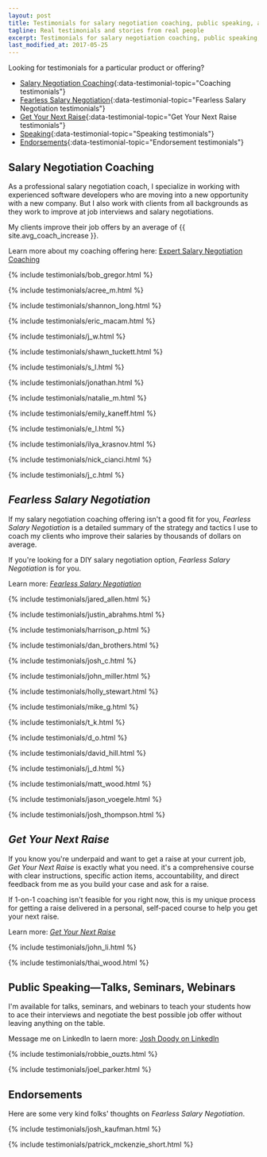 ```yaml
---
layout: post
title: Testimonials for salary negotiation coaching, public speaking, and Fearless Salary Negotiation
tagline: Real testimonials and stories from real people
excerpt: Testimonials for salary negotiation coaching, public speaking, and Fearless Salary Negotiation
last_modified_at: 2017-05-25
---
```

Looking for testimonials for a particular product or offering?

 * [Salary Negotiation Coaching](#coaching){:data-testimonial-topic="Coaching testimonials"}
 * [Fearless Salary Negotiation](#fsn){:data-testimonial-topic="Fearless Salary Negotiation testimonials"}
 * [Get Your Next Raise](#gynr){:data-testimonial-topic="Get Your Next Raise testimonials"}
 * [Speaking](#speaking){:data-testimonial-topic="Speaking testimonials"}
 * [Endorsements](#endorsements){:data-testimonial-topic="Endorsement testimonials"}
 
## <a name="coaching" class="below-nav">Salary Negotiation Coaching

As a professional salary negotiation coach, I specialize in working with experienced software developers who are moving into a new opportunity with a new company. But I also work with clients from all backgrounds as they work to improve at job interviews and salary negotiations.

My clients improve their job offers by an average of {{ site.avg_coach_increase }}.

Learn more about my coaching offering here: [Expert Salary Negotiation Coaching](/coach/)

{% include testimonials/bob_gregor.html %}

{% include testimonials/acree_m.html %}

{% include testimonials/shannon_long.html %}

{% include testimonials/eric_macam.html %}

{% include testimonials/j_w.html %}

{% include testimonials/shawn_tuckett.html %}

{% include testimonials/s_l.html %}

{% include testimonials/jonathan.html %}

{% include testimonials/natalie_m.html %}

{% include testimonials/emily_kaneff.html %}

{% include testimonials/e_l.html %}

{% include testimonials/ilya_krasnov.html %}

{% include testimonials/nick_cianci.html %}

{% include testimonials/j_c.html %}

## <a name="fsn" class="below-nav">*Fearless Salary Negotiation*

If my salary negotiation coaching offering isn't a good fit for you, *Fearless Salary Negotiation* is a detailed summary of the strategy and tactics I use to coach my clients who improve their salaries by thousands of dollars on average.

If you're looking for a DIY salary negotiation option, *Fearless Salary Negotiation* is for you.

Learn more: [*Fearless Salary Negotiation*](/)

{% include testimonials/jared_allen.html %}

{% include testimonials/justin_abrahms.html %}

{% include testimonials/harrison_p.html %}

{% include testimonials/dan_brothers.html %}

{% include testimonials/josh_c.html %}

{% include testimonials/john_miller.html %}

{% include testimonials/holly_stewart.html %}

{% include testimonials/mike_g.html %}

{% include testimonials/t_k.html %}

{% include testimonials/d_o.html %}

{% include testimonials/david_hill.html %}

{% include testimonials/j_d.html %}

{% include testimonials/matt_wood.html %}

{% include testimonials/jason_voegele.html %}

{% include testimonials/josh_thompson.html %}

## <a name="gynr" class="below-nav">*Get Your Next Raise*
	
If you know you're underpaid and want to get a raise at your current job, *Get Your Next Raise* is exactly what you need. it's a comprehensive course with clear instructions, specific action items, accountability, and direct feedback from me as you build your case and ask for a raise.

If 1-on-1 coaching isn't feasible for you right now, this is my unique process for getting a raise delivered in a personal, self-paced course to help you get your next raise.

Learn more: [*Get Your Next Raise*](/get-your-next-raise/)

{% include testimonials/john_li.html %}

{% include testimonials/thai_wood.html %}

## <a name="speaking" class="below-nav">Public Speaking—Talks, Seminars, Webinars

I'm available for talks, seminars, and webinars to teach your students how to ace their interviews and negotiate the best possible job offer without leaving anything on the table.

Message me on LinkedIn to laern more: [Josh Doody on LinkedIn](https://www.linkedin.com/in/joshdoody)

{% include testimonials/robbie_ouzts.html %}

{% include testimonials/joel_parker.html %}

## <a name="endorsements" class="below-nav">Endorsements
	
Here are some very kind folks' thoughts on *Fearless Salary Negotiation*.

{% include testimonials/josh_kaufman.html %}

{% include testimonials/patrick_mckenzie_short.html %}